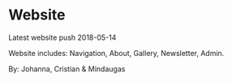 # Website
Latest website push 2018-05-14

Website includes:
Navigation, About, Gallery, Newsletter, Admin.

By: Johanna, Cristian & Mindaugas
